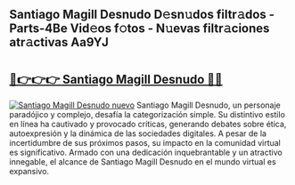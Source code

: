 ## Santiago Magill Desnudo D𝚎sn𝚞dos filtr𝚊dos - Parts-4Be Vid𝚎os f𝚘tos - N𝚞evas filtr𝚊ciones atr𝚊ctivas Aa9YJ

# <h2><a href="http://mbbqe5j.tromn.icu/?c=Santiago+Magill+Desnudo">🔗👉👉👉 Santiago Magill Desnudo 🔗🔗</a></h2>

[![Santiago Magill Desnudo nuevo](https://i.imgur.com/pEAQMta.gif)](http://mbbqe5j.tromn.icu/?c=Santiago+Magill+Desnudo)
Santiago Magill Desnudo, un personaje paradójico y complejo, desafía la categorización simple. Su distintivo estilo en línea ha cautivado y provocado críticas, generando debates sobre ética, autoexpresión y la dinámica de las sociedades digitales. A pesar de la incertidumbre de sus próximos pasos, su impacto en la comunidad virtual es significativo. Armado con una dedicación inquebrantable y un atractivo innegable, el alcance de Santiago Magill Desnudo en el mundo virtual es expansivo.

